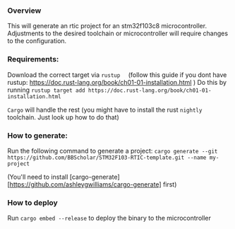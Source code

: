 ### Overview
This will generate an rtic project for an stm32f103c8 microcontroller. Adjustments to the desired toolchain or microcontroller will require changes to the configuration.

### Requirements:

Download the correct target via `rustup  ` (follow this guide if you dont have rustup: https://doc.rust-lang.org/book/ch01-01-installation.html )
Do this by running `rustup target add https://doc.rust-lang.org/book/ch01-01-installation.html` 

`Cargo` will handle the rest (you might have to install the rust `nightly` toolchain. Just look up how to do that)

### How to generate:
Run the following command to generate a project:
`cargo generate --git https://github.com/BBScholar/STM32F103-RTIC-template.git --name my-project`

(You'll need to install [cargo-generate][https://github.com/ashleygwilliams/cargo-generate] first)

### How to deploy
Run `cargo embed --release` to deploy the binary to the microcontroller
